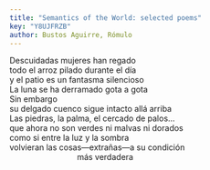```yaml
---
title: "Semantics of the World: selected poems"
key: "Y8UJFRZB"
author: Bustos Aguirre, Rómulo
---
```

<div data-schema-version="8"><p>Descuidadas mujeres han regado<br>todo el arroz pilado durante el día<br>y el patio es un fantasma silencioso<br>La luna se ha derramado gota a gota<br>Sin embargo<br>su delgado cuenco sigue intacto allá arriba<br>Las piedras, la palma, el cercado de palos…<br>que ahora no son verdes ni malvas ni dorados<br>como si entre la luz y la sombra<br>volvieran las cosas—extrañas—a su condición<br> &nbsp; &nbsp; &nbsp; &nbsp; &nbsp; &nbsp; &nbsp; &nbsp; &nbsp; &nbsp; &nbsp; &nbsp; &nbsp; &nbsp; &nbsp; más verdadera</p> </div>
